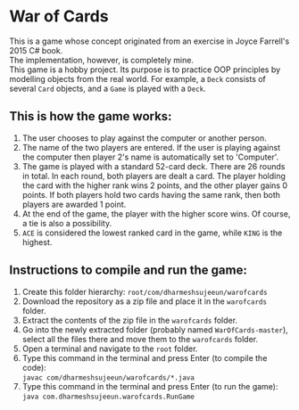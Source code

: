 # War of Cards   

This is a game whose concept originated from an exercise in Joyce Farrell's 2015 C# book.   
The implementation, however, is completely mine.   
This game is a hobby project. Its purpose is to practice OOP principles by modelling objects
from the real world. For example, a `Deck` consists of several `Card` objects, and a
`Game` is played with a `Deck`.

## This is how the game works:   
1. The user chooses to play against the computer or another person.
2. The name of the two players are entered. If the user is playing against the computer
       then player 2's name is automatically set to 'Computer'.
3. The game is played with a standard 52-card deck. There are 26 rounds in total. In each
       round, both players are dealt a card. The player holding the card with the higher rank
       wins 2 points, and the other player gains 0 points. If both players hold two cards
       having the same rank, then both players are awarded 1 point.
4. At the end of the game, the player with the higher score wins. Of course, a tie is also
       a possibility.   
5. `ACE` is considered the lowest ranked card in the game, while `KING` is the highest.

## Instructions to compile and run the game:
1. Create this folder hierarchy: `root/com/dharmeshsujeeun/warofcards`
2. Download the repository as a zip file and place it in the `warofcards` folder.
3. Extract the contents of the zip file in the `warofcards` folder.
4. Go into the newly extracted folder (probably named `WarOfCards-master`), select all the files there
and move them to the `warofcards` folder.
4. Open a terminal and navigate to the `root` folder.
5. Type this command in the terminal and press Enter (to compile the code):   
    `javac com/dharmeshsujeeun/warofcards/*.java`
6. Type this command in the terminal and press Enter (to run the game):   
    `java com.dharmeshsujeeun.warofcards.RunGame`

